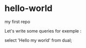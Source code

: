 # hello-world
my first repo

Let's write some queries for exemple :

select 'Hello my world' from dual;
